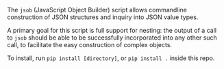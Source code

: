 The `jsob` (JavaScript Object Builder) script allows commandline construction
of JSON structures and inquiry into JSON value types.

A primary goal for this script is full support for nesting: the output of a call
to `jsob` should be able to be successfully incorporated into any other such
call, to facilitate the easy construction of complex objects.

To install, run `pip install [directory]`, or `pip install .` inside this repo.
